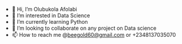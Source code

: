 - 👋 Hi, I’m Olubukola Afolabi 
- 👀 I’m interested in Data Science
- 🌱 I’m currently learning Python
- 💞️ I’m looking to collaborate on any project on Data science
- 📫 How to reach me @beegold60@gmail.com or +2348137035070
<!---
Buksgold/Buksgold is a ✨ special ✨ repository because its `README.md` (this file) appears on your GitHub profile.
You can click the Preview link to take a look at your changes.
--->
